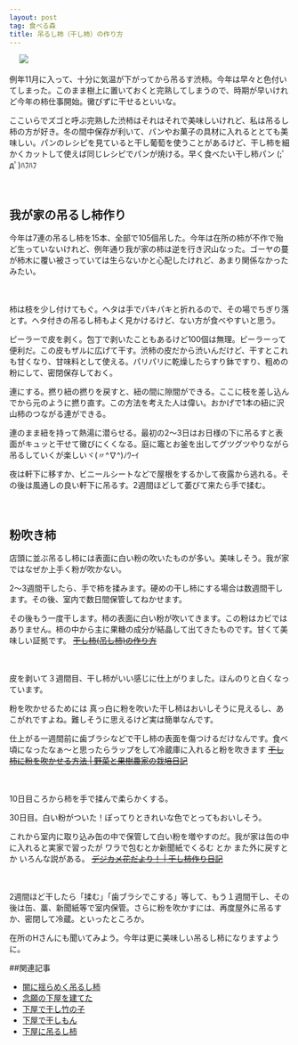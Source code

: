 ```yaml
---
layout: post
tag: 食べる森
title: 吊るし柿（干し柿）の作り方
---
```


　
![](https://kobapan.com/f/15380926548_620f948dc5.jpg)

例年11月に入って、十分に気温が下がってから吊るす渋柿。今年は早々と色付いてしまった。このまま樹上に置いておくと完熟してしまうので、時期が早いけれど今年の柿仕事開始。黴びずに干せるといいな。

ここいらでズゴと呼ぶ完熟した渋柿はそれはそれで美味しいけれど、私は吊るし柿の方が好き。冬の間中保存が利いて、パンやお菓子の具材に入れるととても美味しい。パンのレシピを見ていると干し葡萄を使うことがあるけど、干し柿を細かくカットして使えば同じレシピでパンが焼ける。早く食べたい干し柿パン (;ﾟдﾟ)ﾊﾌﾊﾌ


　

## 我が家の吊るし柿作り

今年は7連の吊るし柿を15本、全部で105個吊した。今年は在所の柿が不作で殆ど生っていないけれど、例年通り我が家の柿は逆を行き沢山なった。ゴーヤの蔓が柿木に覆い被さっていては生らないかと心配したけれど、あまり関係なかったみたい。

　

柿は枝を少し付けてもぐ。ヘタは手でパキパキと折れるので、その場でちぎり落とす。ヘタ付きの吊るし柿もよく見かけるけど、ない方が食べやすいと思う。

ピーラーで皮を剥く。包丁で剥いたこともあるけど100個は無理。ピーラーって便利だ。この皮もザルに広げて干す。渋柿の皮だから渋いんだけど、干すとこれも甘くなり、甘味料として使える。パリパリに乾燥したらすり鉢ですり、粗めの粉にして、密閉保存しておく。

連にする。撚り紐の撚りを戻すと、紐の間に隙間ができる。ここに枝を差し込んでから元のように撚り直す。この方法を考えた人は偉い。おかげで1本の紐に沢山柿のつながる連ができる。

連のまま紐を持って熱湯に潜らせる。最初の2～3日はお日様の下に吊るすと表面がキュッと干せて黴びにくくなる。庭に竈とお釜を出してグツグツやりながら吊るしていくが楽しいヾ(〃^∇^)ﾉﾜｰｲ

夜は軒下に移すか、ビニールシートなどで屋根をするかして夜露から逃れる。その後は風通しの良い軒下に吊るす。2週間ほどして萎びて来たら手で揉む。


　

## 粉吹き柿

店頭に並ぶ吊るし柿には表面に白い粉の吹いたものが多い。美味しそう。我が家ではなぜか上手く粉が吹かない。

>
2～3週間干したら、手で柿を揉みます。硬めの干し柿にする場合は数週間干します。その後、室内で数日間保管してねかせます。
>
その後もう一度干します。柿の表面に白い粉が吹いてきます。この粉はカビではありません。柿の中から主に果糖の成分が結晶して出てきたものです。甘くて美味しい証拠です。
<s>[干し柿(吊し柿)の作り方](http://daii.jp/agri/hosigaki.php)</s>

　
>
皮を剥いて３週間目、干し柿がいい感じに仕上がりました。ほんのりと白くなっています。
>
粉を吹かせるためには
真っ白に粉を吹いた干し柿はおいしそうに見えるし、あこがれですよね。難しそうに思えるけど実は簡単なんです。
>
仕上がる一週間前に歯ブラシなどで干し柿の表面を傷つけるだけなんです。食べ頃になったなぁ～と思ったらラップをして冷蔵庫に入れると粉を吹きます
<s>[干し柿に粉を吹かせる方法 | 野菜と果樹農家の栽培日記](http://plaza.rakuten.co.jp/yasu41asy/diary/200912040000/)</s>

　
>
10日目ころから柿を手で揉んで柔らかくする。
>
30日目。白い粉がついた！ぽってりときれいな色でとってもおいしそう。
>
これから室内に取り込み缶の中で保管して白い粉を増やすのだ。我が家は缶の中に入れると実家で習ったが ワラで包むとか新聞紙でくるむ とか また外に戻すとか いろんな説がある。
<s>[デジカメ花だより！ | 干し柿作り日記](http://www.geocities.co.jp/SilkRoad-Oasis/7884/hosigaki.htm)</s>

　

2週間ほど干したら「揉む」「歯ブラシでこする」等して、もう１週間干し、その後は缶、藁、新聞紙等で室内保管。さらに粉を吹かすには、再度屋外に吊るすか、密閉して冷蔵。といったところか。

在所のHさんにも聞いてみよう。今年は更に美味しい吊るし柿になりますように。


##関連記事
- [闇に揺らめく吊るし柿](http://kobapan.com/blog/2017/11/01/kaki.html)
- [念願の下屋を建てた](http://kobapan.com/blog/2015/04/20/geya.html)
- [下屋で干し竹の子](http://kobapan.com/blog/2015/04/29/hoshitakenoko.html)
- [下屋で干しもん](http://kobapan.com/blog/2015/06/23/hoshimon.html)
- [下屋に吊るし柿](http://kobapan.com/blog/2015/10/15/turushigaki.html)

